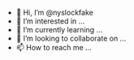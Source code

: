 - 👋 Hi, I’m @nyslockfake
- 👀 I’m interested in ...
- 🌱 I’m currently learning ...
- 💞️ I’m looking to collaborate on ...
- 📫 How to reach me ...

<!---
nyslockfake/nyslockfake is a ✨ special ✨ repository because its `README.md` (this file) appears on your GitHub profile.
You can click the Preview link to take a look at your changes.
--->
